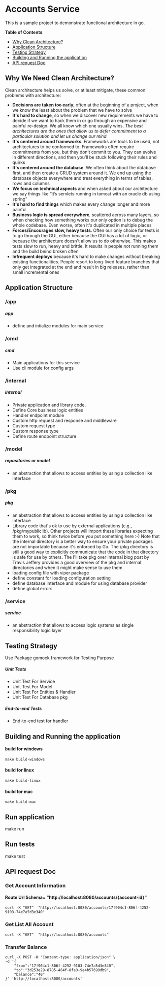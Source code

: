 # Accounts Service

This is a sample project to demonstrate functional architecture in go.

**Table of Contents**

- [Why Clean Architecture?](#why-clean-architecture)
- [Application Structure](#application-structure)
- [Testing Strategy](#testing-strategy)
- [Building and Running the application](#building-and-running-the-application)
- [API request Doc ](#the-example-domain)

## Why We Need Clean Architecture?

Clean architecture helps us solve, or at least mitigate, these common problems with architecture:

- **Decisions are taken too early**, often at the beginning of a project, when we know the least about the problem that we have to solve
- **It's hard to change**, so when we discover new requirements we have to decide if we want to hack them in or go through an expensive and painful re-design. We all know which one usually wins. _The best architectures are the ones that allow us to defer commitment to a particular solution and let us change our mind_
- **It's centered around frameworks**. Frameworks are tools to be used, not architectures to be conformed to. Frameworks often require commitments from you, but they don’t commit to you. They can evolve in different directions, and then you’ll be stuck following their rules and quirks
- **It's centered around the database**. We often think about the database first, and then create a CRUD system around it. We end up using the database objects everywhere and treat everything in terms of tables, rows and columns
- **We focus on technical aspects** and when asked about our architecture we say things like “it’s servlets running in tomcat with an oracle db using spring”
- **It's hard to find things** which makes every change longer and more painful
- **Business logic is spread everywhere**, scattered across many layers, so when checking how something works our only option is to debug the whole codebase. Even worse, often it's duplicated in multiple places
- **Forces/Encourages slow, heavy tests**. Often our only choice for tests is to go through the GUI, either because the GUI has a lot of logic, or because the architecture doesn't allow us to do otherwise. This makes tests slow to run, heavy and brittle. It results in people not running them and the build beind broken often
- **Infrequent deploys** because it's hard to make changes without breaking existing functionalities. People resort to long-lived feature branches that only get integrated at the end and result in big releases, rather than small incremental ones

## Application Structure

### /app

##### app

- define and intialize modules for main service

### /cmd

##### cmd

- Main applications for this service
- Use cli module for config args

### /internal

##### internal

- Private application and library code.
- Define Core business logic entities
- Handler endpoint module
- Custom http request and response and middleware
- Custom request type
- Custom response type
- Define route endpoint structure

### /model

##### repositories or model

- an abstraction that allows to access entities by using a collection like interface

### /pkg

##### pkg

- an abstraction that allows to access entities by using a collection like interface
- Library code that's ok to use by external applications (e.g., /pkg/mypubliclib). Other projects will import these libraries expecting them to work, so think twice before you put something here :-) Note that the internal directory is a better way to ensure your private packages are not importable because it's enforced by Go. The /pkg directory is still a good way to explicitly communicate that the code in that directory is safe for use by others. The I'll take pkg over internal blog post by Travis Jeffery provides a good overview of the pkg and internal directories and when it might make sense to use them.
- loading config file with viper package
- define constant for loading configuration setting
- define database interface and module for using database provider
- define global errors

### /service

##### service

- an abstraction that allows to access logic systems as single responsibility logic layer

## Testing Strategy

Use Package gomock framework for Testing Purpose

##### Unit Tests

- Unit Test For Service
- Unit Test For Model
- Unit Test For Entities & Handler
- Unit Test For Database pkg

##### End-to-end Tests

- End-to-end test for handler

## Building and Running the application

#### build for windows

```
make build-windows
```

#### build for linux

```
make build-linux
```

#### build for mac

```
make build-mac
```

## Run application

make run

## Run tests

make test

## API request Doc

### Get Account Information

#### Route Url Schema= "http://localhost:8080/accounts/{account-id}"

```
curl -X "GET"  "http://localhost:8080/accounts/17f904c1-806f-4252-9103-74e7a5d3e340"
```

### Get List All Account

```
curl -X "GET"  "http://localhost:8080/accounts"
```

### Transfer Balance

```
curl -X POST -H "Content-type: application/json" \
-d '{
	"from":"17f904c1-806f-4252-9103-74e7a5d3e340",
	"to":"3d253e29-8785-464f-8fa0-9e4b57699db9",
	"balance":"40"
}' 'http://localhost:8080/accounts'



```
